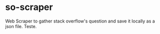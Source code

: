 # so-scraper
Web Scraper to gather stack overflow's question and save it locally as a json file.
Teste.
